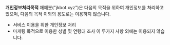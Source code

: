 **개인정보처리목적**
재깨봇("jkbot.xyz")은 다음의 목적을 위하여 개인정보를 처리하고 있으며, 다음의 목적 이외의 용도로는 이용하지 않습니다.
- 서비스 이용을 위한 개인정보 처리
- 마케팅 목적으로 이용한 성별 및 연령대 조사
이 두가지 사항 외에는 이용되지 않습니다.
